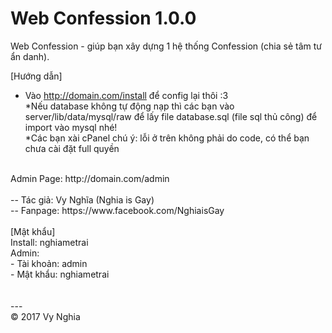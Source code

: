# Web Confession 1.0.0
Web Confession - giúp bạn xây dựng 1 hệ thống Confession (chia sẻ tâm tư ẩn danh).

[Hướng dẫn]
- Vào http://domain.com/install để config lại thôi :3<br>
*Nếu database không tự động nạp thì các bạn vào server/lib/data/mysql/raw để lấy file database.sql (file sql thủ công) để import vào mysql nhé!<br>
*Các bạn xài cPanel chú ý: lỗi ở trên không phải do code, có thể bạn chưa cài đặt full quyền<br> 
<br>
Admin Page: http://domain.com/admin<br>
<br>
-- Tác giả: Vy Nghĩa (Nghia is Gay)<br>
-- Fanpage: https://www.facebook.com/NghiaisGay<br>
<br>
[Mật khẩu]<br>
Install: nghiametrai<br>
Admin:<br>
- Tài khoản: admin<br>
- Mật khẩu: nghiametrai<br>
<br>
<br>
---<br>
© 2017 Vy Nghia

